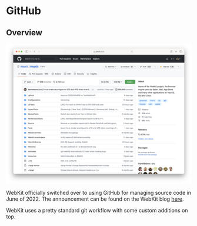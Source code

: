 # GitHub

## Overview

![WebKit GitHub Home Page](../../assets/GitHub.png)

WebKit officially switched over to using GitHub for managing source code in June of 2022. The announcement can be found on the WebKit blog [here](https://webkit.org/blog/13140/webkit-on-github/).

WebKit uses a pretty standard git workflow with some custom additions on top.
